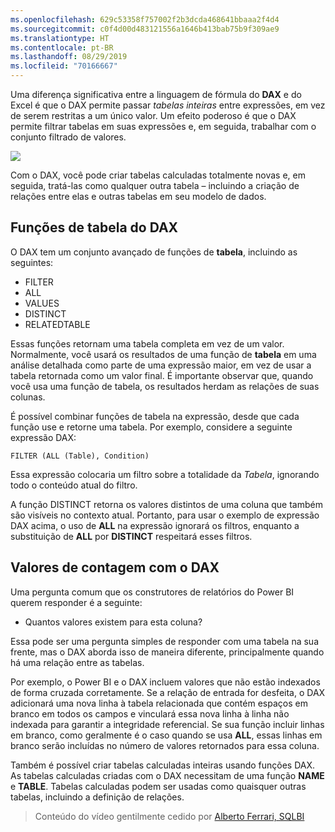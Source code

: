 ```yaml
---
ms.openlocfilehash: 629c53358f757002f2b3dcda468641bbaaa2f4d4
ms.sourcegitcommit: c0f4d00d483121556a1646b413bab75b9f309ae9
ms.translationtype: HT
ms.contentlocale: pt-BR
ms.lasthandoff: 08/29/2019
ms.locfileid: "70166667"
---
```

Uma diferença significativa entre a linguagem de fórmula do **DAX** e do Excel é que o DAX permite passar *tabelas inteiras* entre expressões, em vez de serem restritas a um único valor. Um efeito poderoso é que o DAX permite filtrar tabelas em suas expressões e, em seguida, trabalhar com o conjunto filtrado de valores.

![](media/7-6-dax-tables-and-filtering/dax-tables-filtering_1.png)

Com o DAX, você pode criar tabelas calculadas totalmente novas e, em seguida, tratá-las como qualquer outra tabela – incluindo a criação de relações entre elas e outras tabelas em seu modelo de dados.

## <a name="dax-table-functions"></a>Funções de tabela do DAX
O DAX tem um conjunto avançado de funções de **tabela**, incluindo as seguintes:

* FILTER
* ALL
* VALUES
* DISTINCT
* RELATEDTABLE

Essas funções retornam uma tabela completa em vez de um valor. Normalmente, você usará os resultados de uma função de **tabela** em uma análise detalhada como parte de uma expressão maior, em vez de usar a tabela retornada como um valor final. É importante observar que, quando você usa uma função de tabela, os resultados herdam as relações de suas colunas.

É possível combinar funções de tabela na expressão, desde que cada função use e retorne uma tabela. Por exemplo, considere a seguinte expressão DAX:

    FILTER (ALL (Table), Condition)

Essa expressão colocaria um filtro sobre a totalidade da *Tabela*, ignorando todo o conteúdo atual do filtro.

A função DISTINCT retorna os valores distintos de uma coluna que também são visíveis no contexto atual. Portanto, para usar o exemplo de expressão DAX acima, o uso de **ALL** na expressão ignorará os filtros, enquanto a substituição de **ALL** por **DISTINCT** respeitará esses filtros.

## <a name="counting-values-with-dax"></a>Valores de contagem com o DAX
Uma pergunta comum que os construtores de relatórios do Power BI querem responder é a seguinte:

* Quantos valores existem para esta coluna?

Essa pode ser uma pergunta simples de responder com uma tabela na sua frente, mas o DAX aborda isso de maneira diferente, principalmente quando há uma relação entre as tabelas.

Por exemplo, o Power BI e o DAX incluem valores que não estão indexados de forma cruzada corretamente. Se a relação de entrada for desfeita, o DAX adicionará uma nova linha à tabela relacionada que contém espaços em branco em todos os campos e vinculará essa nova linha à linha não indexada para garantir a integridade referencial. Se sua função incluir linhas em branco, como geralmente é o caso quando se usa **ALL**, essas linhas em branco serão incluídas no número de valores retornados para essa coluna.

Também é possível criar tabelas calculadas inteiras usando funções DAX. As tabelas calculadas criadas com o DAX necessitam de uma função **NAME** e **TABLE**. Tabelas calculadas podem ser usadas como quaisquer outras tabelas, incluindo a definição de relações.

> Conteúdo do vídeo gentilmente cedido por [Alberto Ferrari, SQLBI](http://www.sqlbi.com/learning-dax)
> 
> 

